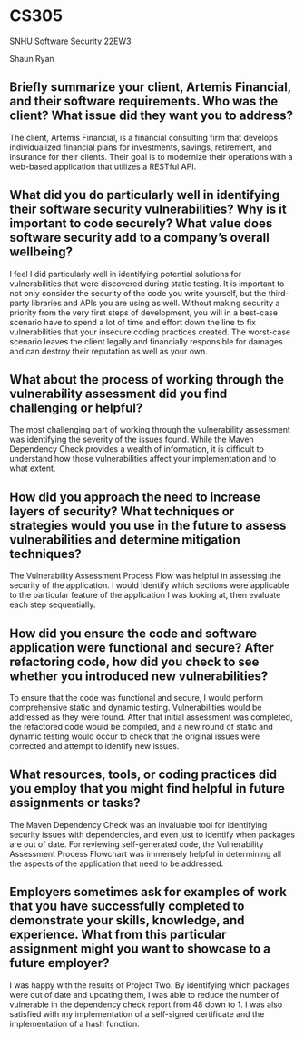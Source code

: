 # CS305
SNHU Software Security 22EW3

Shaun Ryan

## Briefly summarize your client, Artemis Financial, and their software requirements. Who was the client? What issue did they want you to address?

The client, Artemis Financial, is a financial consulting firm that develops individualized financial plans for investments, savings, retirement, and insurance for their clients. Their goal is to modernize their operations with a web-based application that utilizes a RESTful API.

## What did you do particularly well in identifying their software security vulnerabilities? Why is it important to code securely? What value does software security add to a company’s overall wellbeing?

I feel I did particularly well in identifying potential solutions for vulnerabilities that were discovered during static testing. It is important to not only consider the security of the code you write yourself, but the third-party libraries and APIs you are using as well. Without making security a priority from the very first steps of development, you will in a best-case scenario have to spend a lot of time and effort down the line to fix vulnerabilities that your insecure coding practices created. The worst-case scenario leaves the client legally and financially responsible for damages and can destroy their reputation as well as your own.

## What about the process of working through the vulnerability assessment did you find challenging or helpful?

The most challenging part of working through the vulnerability assessment was identifying the severity of the issues found. While the Maven Dependency Check provides a wealth of information, it is difficult to understand how those vulnerabilities affect your implementation and to what extent. 

## How did you approach the need to increase layers of security? What techniques or strategies would you use in the future to assess vulnerabilities and determine mitigation techniques?

The Vulnerability Assessment Process Flow was helpful in assessing the security of the application. I would Identify which sections were applicable to the particular feature of the application I was looking at, then evaluate each step sequentially. 

## How did you ensure the code and software application were functional and secure? After refactoring code, how did you check to see whether you introduced new vulnerabilities?

To ensure that the code was functional and secure, I would perform comprehensive static and dynamic testing. Vulnerabilities would be addressed as they were found. After that initial assessment was completed, the refactored code would be compiled, and a new round of static and dynamic testing would occur to check that the original issues were corrected and attempt to identify new issues.

## What resources, tools, or coding practices did you employ that you might find helpful in future assignments or tasks?

The Maven Dependency Check was an invaluable tool for identifying security issues with dependencies, and even just to identify when packages are out of date. For reviewing self-generated code, the Vulnerability Assessment Process Flowchart was immensely helpful in determining all the aspects of the application that need to be addressed.

## Employers sometimes ask for examples of work that you have successfully completed to demonstrate your skills, knowledge, and experience. What from this particular assignment might you want to showcase to a future employer?

I was happy with the results of Project Two. By identifying which packages were out of date and updating them, I was able to reduce the number of vulnerable in the dependency check report from 48 down to 1. I was also satisfied with my implementation of a self-signed certificate and the implementation of a hash function.

